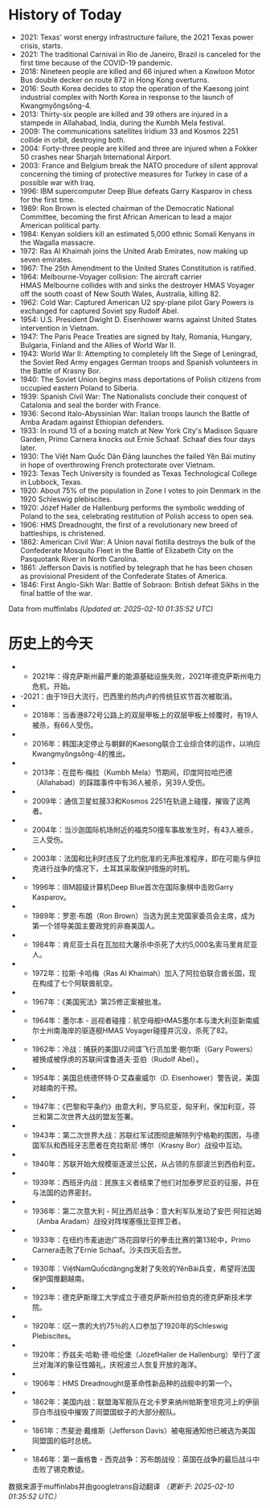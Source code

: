 # History of Today 

- 2021: Texas' worst energy infrastructure failure, the 2021 Texas power crisis, starts.
- 2021: The traditional Carnival in Rio de Janeiro, Brazil is canceled for the first time because of the COVID-19 pandemic.
- 2018: Nineteen people are killed and 66 injured when a Kowloon Motor Bus double decker on route 872 in Hong Kong overturns.
- 2016: South Korea decides to stop the operation of the Kaesong joint industrial complex with North Korea in response to the launch of Kwangmyŏngsŏng-4.
- 2013: Thirty-six people are killed and 39 others are injured in a stampede in Allahabad, India, during the Kumbh Mela festival.
- 2009: The communications satellites Iridium 33 and Kosmos 2251 collide in orbit, destroying both.
- 2004: Forty-three people are killed and three are injured when a Fokker 50 crashes near Sharjah International Airport.
- 2003: France and Belgium break the NATO procedure of silent approval concerning the timing of protective measures for Turkey in case of a possible war with Iraq.
- 1996: IBM supercomputer Deep Blue defeats Garry Kasparov in chess for the first time.
- 1989: Ron Brown is elected chairman of the Democratic National Committee, becoming the first African American to lead a major American political party.
- 1984: Kenyan soldiers kill an estimated 5,000 ethnic Somali Kenyans in the Wagalla massacre.
- 1972: Ras Al Khaimah joins the United Arab Emirates, now making up seven emirates.
- 1967: The 25th Amendment to the United States Constitution is ratified.
- 1964: Melbourne-Voyager collision: The aircraft carrier HMAS Melbourne collides with and sinks the destroyer HMAS Voyager off the south coast of New South Wales, Australia, killing 82.
- 1962: Cold War: Captured American U2 spy-plane pilot Gary Powers is exchanged for captured Soviet spy Rudolf Abel.
- 1954: U.S. President Dwight D. Eisenhower warns against United States intervention in Vietnam.
- 1947: The Paris Peace Treaties are signed by Italy, Romania, Hungary, Bulgaria, Finland and the Allies of World War II.
- 1943: World War II: Attempting to completely lift the Siege of Leningrad, the Soviet Red Army engages German troops and Spanish volunteers in the Battle of Krasny Bor.
- 1940: The Soviet Union begins mass deportations of Polish citizens from occupied eastern Poland to Siberia.
- 1939: Spanish Civil War: The Nationalists conclude their conquest of Catalonia and seal the border with France.
- 1936: Second Italo-Abyssinian War: Italian troops launch the Battle of Amba Aradam against Ethiopian defenders.
- 1933: In round 13 of a boxing match at New York City's Madison Square Garden, Primo Carnera knocks out Ernie Schaaf. Schaaf dies four days later.
- 1930: The Việt Nam Quốc Dân Đảng launches the failed Yên Bái mutiny in hope of overthrowing French protectorate over Vietnam.
- 1923: Texas Tech University is founded as Texas Technological College in Lubbock, Texas.
- 1920: About 75% of the population in Zone I votes to join Denmark in the 1920 Schleswig plebiscites.
- 1920: Józef Haller de Hallenburg performs the symbolic wedding of Poland to the sea, celebrating restitution of Polish access to open sea.
- 1906: HMS Dreadnought, the first of a revolutionary new breed of battleships, is christened.
- 1862: American Civil War: A Union naval flotilla destroys the bulk of the Confederate Mosquito Fleet in the Battle of Elizabeth City on the Pasquotank River in North Carolina.
- 1861: Jefferson Davis is notified by telegraph that he has been chosen as provisional President of the Confederate States of America.
- 1846: First Anglo-Sikh War: Battle of Sobraon: British defeat Sikhs in the final battle of the war.

Data from muffinlabs
*(Updated at: 2025-02-10 01:35:52 UTC)*

# 历史上的今天 

- -  2021年：得克萨斯州最严重的能源基础设施失败，2021年德克萨斯州电力危机，开始。
- -2021：由于19日大流行，巴西里约热内卢的传统狂欢节首次被取消。
- -  2018年：当香港872号公路上的双层甲板上的双层甲板上倾覆时，有19人被杀，有66人受伤。
- -  2016年：韩国决定停止与朝鲜的Kaesong联合工业综合体的运作，以响应Kwangmyŏngsŏng-4的推出。
- -  2013年：在昆布·梅拉（Kumbh Mela）节期间，印度阿拉哈巴德（Allahabad）的踩踏事件中有36人被杀，另39人受伤。
- -  2009年：通信卫星虹膜33和Kosmos 2251在轨道上碰撞，摧毁了这两者。
- -  2004年：当沙迦国际机场附近的福克50撞车事故发生时，有43人被杀，三人受伤。
- -  2003年：法国和比利时违反了北约批准的无声批准程序，即在可能与伊拉克进行战争的情况下，土耳其采取保护措施的时机。
- -  1996年：IBM超级计算机Deep Blue首次在国际象棋中击败Garry Kasparov。
- -  1989年：罗恩·布朗（Ron Brown）当选为民主党国家委员会主席，成为第一个领导美国主要政党的非裔美国人。
- -  1984年：肯尼亚士兵在瓦加拉大屠杀中杀死了大约5,000名索马里肯尼亚人。
- -  1972年：拉斯·卡哈梅（Ras Al Khaimah）加入了阿拉伯联合酋长国，现在构成了七个阿联酋航空。
- -  1967年：《美国宪法》第25修正案被批准。
- -  1964年：墨尔本 - 巡视者碰撞：航空母舰HMAS墨尔本与澳大利亚新南威尔士州南海岸的驱逐舰HMAS Voyager碰撞并沉没，杀死了82。
- -  1962年：冷战：捕获的美国U2间谍飞行员加里·鲍尔斯（Gary Powers）被换成被俘虏的苏联间谍鲁道夫·亚伯（Rudolf Abel）。
- -  1954年：美国总统德怀特·D·艾森豪威尔（D. Eisenhower）警告说，美国对越南的干预。
- -  1947年：《巴黎和平条约》由意大利，罗马尼亚，匈牙利，保加利亚，芬兰和第二次世界大战的盟友签署。
- -  1943年：第二次世界大战：苏联红军试图彻底解除列宁格勒的围困，与德国军队和西班牙志愿者在克拉斯尼·博尔（Krasny Bor）战役中互动。
- -  1940年：苏联开始大规模驱逐波兰公民，从占领的东部波兰到西伯利亚。
- -  1939年：西班牙内战：民族主义者结束了他们对加泰罗尼亚的征服，并在与法国的边界密封。
- -  1936年：第二次意大利 - 阿比西尼战争：意大利军队发动了安巴·阿拉达姆（Amba Aradam）战役对阵埃塞俄比亚捍卫者。
- -  1933年：在纽约市麦迪逊广场花园举行的拳击比赛的第13轮中，Primo Carnera击败了Ernie Schaaf。沙夫四天后去世。
- -  1930年：ViệtNamQuốcdângng发射了失败的YênBái兵变，希望将法国保护国推翻越南。
- -  1923年：德克萨斯理工大学成立于德克萨斯州拉伯克的德克萨斯技术学院。
- -  1920年：I区一票的大约75％的人口参加了1920年的Schleswig Plebiscites。
- -  1920年：乔兹夫·哈勒·德·哈伦堡（JózefHaller de Hallenburg）举行了波兰对海洋的象征性婚礼，庆祝波兰人恢复开放的海洋。
- -  1906年：HMS Dreadnought是革命性新品种的战舰中的第一个。
- -  1862年：美国内战：联盟海军舰队在北卡罗来纳州帕斯奎坦克河上的伊丽莎白市战役中摧毁了同盟国蚊子的大部分舰队。
- -  1861年：杰斐逊·戴维斯（Jefferson Davis）被电报通知他已被选为美国同盟国的临时总统。
- -  1846年：第一盎格鲁 - 西克战争：苏布朗战役：英国在战争的最后战斗中击败了锡克教徒。

数据来源于muffinlabs并由googletrans自动翻译
*（更新于: 2025-02-10 01:35:52 UTC）*